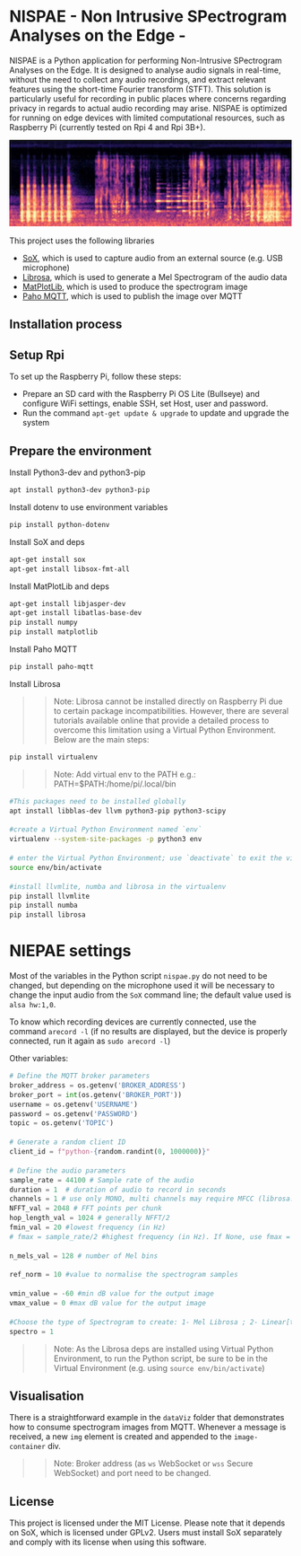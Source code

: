 # NISPAE - Non Intrusive SPectrogram Analyses on the Edge - 

NISPAE is a Python application for performing Non-Intrusive SPectrogram Analyses on the Edge.
It is designed to analyse audio signals in real-time, without the need to collect any audio recordings, and extract relevant features using the short-time Fourier transform (STFT). This solution is particularly useful for recording in public places where concerns regarding privacy in regards to actual audio recording may arise.
NISPAE is optimized for running on edge devices with limited computational resources, such as Raspberry Pi (currently tested on Rpi 4 and Rpi 3B+). 

![spectrogram created using NISPAE](./docs/img/spectro.jpg)

This project uses the following libraries
- [SoX](https://sox.sourceforge.net/Main/HomePage), which is used to capture audio from an external source (e.g. USB microphone)
- [Librosa](https://librosa.org/doc/latest/index.html), which is used to generate a Mel Spectrogram of the audio data
- [MatPlotLib](https://matplotlib.org/), which is used to produce the spectrogram image
- [Paho MQTT](https://www.eclipse.org/paho/index.php?page=clients/python/index.php), which is used to publish the image over MQTT


## Installation process

## Setup Rpi

To set up the Raspberry Pi, follow these steps:

- Prepare an SD card with the Raspberry Pi OS Lite (Bullseye) and configure WiFi settings, enable SSH, set Host, user and password.
- Run the command ```apt-get update & upgrade``` to update and upgrade the system

## Prepare the environment

Install Python3-dev and python3-pip

```bash
apt install python3-dev python3-pip
```

Install dotenv to use environment variables

```bash
pip install python-dotenv
```

Install SoX and deps

```bash
apt-get install sox
apt-get install libsox-fmt-all
```

Install MatPlotLib and deps

```bash
apt-get install libjasper-dev
apt-get install libatlas-base-dev
pip install numpy
pip install matplotlib
```

Install Paho MQTT

```bash
pip install paho-mqtt
````

Install Librosa 

>> Note: Librosa cannot be installed directly on Raspberry Pi due to certain package incompatibilities. However, there are several tutorials available online that provide a detailed process to overcome this limitation using a Virtual Python Environment. Below are the main steps:

```bash
pip install virtualenv
```

>> Note: Add virtual env to the PATH e.g.: PATH=$PATH:/home/pi/.local/bin


```bash
#This packages need to be installed globally
apt install libblas-dev llvm python3-pip python3-scipy

#create a Virtual Python Environment named `env`
virtualenv --system-site-packages -p python3 env

# enter the Virtual Python Environment; use `deactivate` to exit the virtualenv
source env/bin/activate

#install llvmlite, numba and librosa in the virtualenv
pip install llvmlite
pip install numba
pip install librosa
```

# NIEPAE settings

Most of the variables in the Python script `nispae.py` do not need to be changed, but depending on the microphone used it will be necessary to change the input audio from the `SoX` command line; the default value used is `alsa hw:1,0`. 

To know which recording devices are currently connected, use the command `arecord -l` (if no results are displayed, but the device is properly connected, run it again as `sudo arecord -l`)

Other variables:

```py
# Define the MQTT broker parameters 
broker_address = os.getenv('BROKER_ADDRESS')
broker_port = int(os.getenv('BROKER_PORT'))
username = os.getenv('USERNAME')
password = os.getenv('PASSWORD')
topic = os.getenv('TOPIC')

# Generate a random client ID
client_id = f"python-{random.randint(0, 1000000)}"

# Define the audio parameters
sample_rate = 44100 # Sample rate of the audio 
duration = 1  # duration of audio to record in seconds
channels = 1 # use only MONO, multi channels may require MFCC (librosa.feature.mfcc)
NFFT_val = 2048 # FFT points per chunk
hop_length_val = 1024 # generally NFFT/2
fmin_val = 20 #lowest frequency (in Hz)
# fmax = sample_rate/2 #highest frequency (in Hz). If None, use fmax = sample_rate / 2.0

n_mels_val = 128 # number of Mel bins

ref_norm = 10 #value to normalise the spectrogram samples

vmin_value = -60 #min dB value for the output image
vmax_value = 0 #max dB value for the output image

#Choose the type of Spectrogram to create: 1- Mel Librosa ; 2- Linear[todo] 
spectro = 1
```

>> Note: As the Librosa deps are installed using Virtual Python Environment, to run the Python script, be sure to be in the Virtual Environment (e.g. using `source env/bin/activate`)  

## Visualisation

There is a straightforward example in the `dataViz` folder that demonstrates how to consume spectrogram images from MQTT. Whenever a message is received, a new `img` element is created and appended to the `image-container` div. 

>>Note: Broker address (as `ws` WebSocket or `wss` Secure WebSocket) and port need to be changed.

## License

This project is licensed under the MIT License. Please note that it depends on SoX, which is licensed under GPLv2. Users must install SoX separately and comply with its license when using this software.


